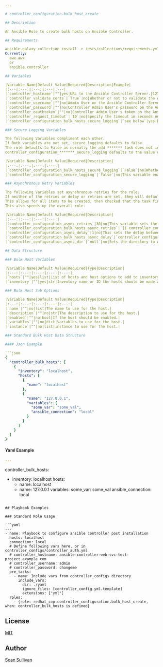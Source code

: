 ```yaml
---

# controller_configuration.bulk_host_create

## Description

An Ansible Role to create bulk hosts on Ansible Controller.

## Requirements

ansible-galaxy collection install -r tests/collections/requirements.yml to be installed
Currently:
  awx.awx
  or
  ansible.controller

## Variables

|Variable Name|Default Value|Required|Description|Example|
|:---|:---:|:---:|:---|:---|
|`controller_hostname`|""|yes|URL to the Ansible Controller Server.|127.0.0.1|
|`controller_validate_certs`|`True`|no|Whether or not to validate the Ansible Controller Server's SSL certificate.||
|`controller_username`|""|no|Admin User on the Ansible Controller Server. Either username / password or oauthtoken need to be specified.||
|`controller_password`|""|no|Controller Admin User's password on the Ansible Controller Server. This should be stored in an Ansible Vault at vars/controller-secrets.yml or elsewhere and called from a parent playbook. Either username / password or oauthtoken need to be specified.||
|`controller_oauthtoken`|""|no|Controller Admin User's token on the Ansible Controller Server. This should be stored in an Ansible Vault at or elsewhere and called from a parent playbook. Either username / password or oauthtoken need to be specified.||
|`controller_request_timeout`|`10`|no|Specify the timeout in seconds Ansible should use in requests to the controller host.||
|`controller_configuration_bulk_hosts_secure_logging`|`see below`|yes|Data structure describing your organization or organizations Described below.||

### Secure Logging Variables

The following Variables compliment each other.
If Both variables are not set, secure logging defaults to false.
The role defaults to False as normally the add ******* task does not include sensitive information.
controller_configuration_*******_secure_logging defaults to the value of controller_configuration_secure_logging if it is not explicitly called. This allows for secure logging to be toggled for the entire suite of controller configuration roles with a single variable, or for the user to selectively use it.

|Variable Name|Default Value|Required|Description|
|:---:|:---:|:---:|:---:|
|`controller_configuration_bulk_hosts_secure_logging`|`False`|no|Whether or not to include the sensitive ******* role tasks in the log. Set this value to `True` if you will be providing your sensitive values from elsewhere.|
|`controller_configuration_secure_logging`|`False`|no|This variable enables secure logging as well, but is shared across multiple roles, see above.|

### Asynchronous Retry Variables

The following Variables set asynchronous retries for the role.
If neither of the retries or delay or retries are set, they will default to their respective defaults.
This allows for all items to be created, then checked that the task finishes successfully.
This also speeds up the overall role.

|Variable Name|Default Value|Required|Description|
|:---:|:---:|:---:|:---:|
|`controller_configuration_async_retries`|30|no|This variable sets the number of retries to attempt for the role globally.|
|`controller_configuration_bulk_hosts_async_retries`|`{{ controller_configuration_async_retries }}`|no|This variable sets the number of retries to attempt for the role.|
|`controller_configuration_async_delay`|1|no|This sets the delay between retries for the role globally.|
|`controller_configuration_bulk_hosts_async_delay`|`controller_configuration_async_delay`|no|This sets the delay between retries for the role.|
|`controller_configuration_async_dir`|`null`|no|Sets the directory to write the results file for async tasks. The default value is set to `null` which uses the Ansible Default of `/root/.ansible_async/`.|

## Data Structure

### Bulk Host Variables

|Variable Name|Default Value|Required|Type|Description|
|:---:|:---:|:---:|:---:|:---:|
|`hosts`|""|yes|list|List of hosts and host options to add to inventory. Documented below|
|`inventory`|""|yes|str|Inventory name or ID the hosts should be made a member of.|

### Bulk Host Sub Options

|Variable Name|Default Value|Required|Type|Description|
|:---:|:---:|:---:|:---:|:---:|
|`name`|""|no|list|The name to use for the host.|
|`description`|""|no|str|The description to use for the host.|
|`enabled`|""|no|bool|If the host should be enabled.|
|`variables`|""|no|dict|Variables to use for the host.|
|`instance`|""|no|list|instance to use for the host.|

### Standard Bulk Host Data Structure

#### Json Example

```json
{
  "controller_bulk_hosts": [
    {
      "inventory": "localhost",
      "hosts": [
        {
          "name": "localhost"
        },
        {
          "name": "127.0.0.1",
          "variables": {
            "some_var": "some_val",
            "ansible_connection": "local"
          }
        }
      ]
    }
  ]
}
```

#### Yaml Example

```yaml
---
```

controller_bulk_hosts:
  - inventory: localhost
    hosts:
      - name: localhost
      - name: 127.0.0.1
        variables:
          some_var: some_val
          ansible_connection: local
```

## Playbook Examples

### Standard Role Usage

```yaml
---
- name: Playbook to configure ansible controller post installation
  hosts: localhost
  connection: local
  # Define following vars here, or in controller_configs/controller_auth.yml
  # controller_hostname: ansible-controller-web-svc-test-project.example.com
  # controller_username: admin
  # controller_password: changeme
  pre_tasks:
    - name: Include vars from controller_configs directory
      include_vars:
        dir: ./yaml
        ignore_files: [controller_config.yml.template]
        extensions: ["yml"]
  roles:
    - {role: redhat_cop.controller_configuration.bulk_host_create, when: controller_bulk_hosts is defined}
```

## License

[MIT](https://github.com/redhat-cop/controller_configuration#licensing)

## Author

[Sean Sullivan](https://github.com/sean-m-sullivan)